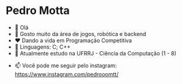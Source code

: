 <h1>Pedro Motta</h1>

- 👋 Olá
- 👀 Gosto muito da área de jogos, robótica e backend
- ❤️ Dando a vida em Programação Competitiva
- 📓 Linguagens: C; C++
- 🌱 Atualmente estudo na UFRRJ - Ciência da Computação (1 - 8)
<!-- - 💞️ I’m looking to collaborate on ... -->
- 📫 Você pode me seguir pelo instagram: https://www.instagram.com/pedrooomtt/

<!---
PedroCMotta-oficial/PedroCMotta-oficial is a ✨ special ✨ repository because its `README.md` (this file) appears on your GitHub profile.
You can click the Preview link to take a look at your changes.
--->
